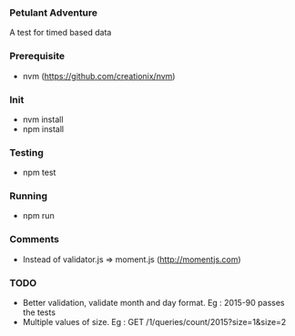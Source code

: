 ### Petulant Adventure
A test for timed based data

### Prerequisite

  * nvm (https://github.com/creationix/nvm)

### Init

  * nvm install
  * npm install

### Testing

  * npm test

### Running

  * npm run

### Comments

  * Instead of validator.js => moment.js (http://momentjs.com)

### TODO

  * Better validation, validate month and day format. Eg : 2015-90 passes the tests
  * Multiple values of size. Eg : GET /1/queries/count/2015?size=1&size=2